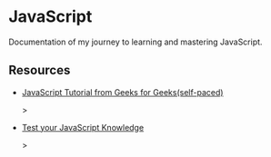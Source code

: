 # JavaScript
Documentation of my journey to learning and mastering JavaScript.

## Resources
- <p><a href="https://www.geeksforgeeks.org/batch/fork-javascript-batch?tab=Chapters">JavaScript Tutorial from Geeks for Geeks(self-paced)</a></p>>
- <p><a href="https://test.sanfoundry.com/javascript-tests/">Test your JavaScript Knowledge</a></p>>

